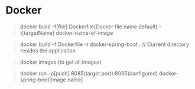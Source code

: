 Docker
=========

> docker build -f[file] Dockerfile(Docker file name default) -t[targetName] docker-name-of-image

> docker build -f Dockerfile -t docker-spring-boot .  // Current directory resides the application

> docker images (to get all images)

> docker run -p[push] 8085(target port):8085(configured) docker-spring-boot[Image name]

